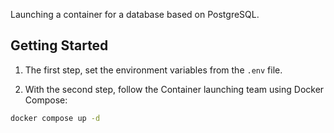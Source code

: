 Launching a container for a database based on PostgreSQL.

## Getting Started

1. The first step, set the environment variables from the `.env` file.

2. With the second step, follow the Container launching team using Docker Compose:

```bash
docker compose up -d
```
